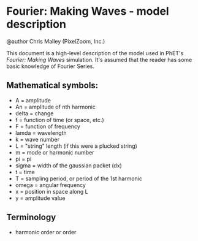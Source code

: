 # Fourier: Making Waves - model description

@author Chris Malley (PixelZoom, Inc.)

This document is a high-level description of the model used in PhET's _Fourier: Making Waves_ simulation.
It's assumed that the reader has some basic knowledge of Fourier Series.

## Mathematical symbols:

* A = amplitude
* An = amplitude of nth harmonic
* delta = change
* f = function of time (or space, etc.)
* F = function of frequency
* lamda = wavelength
* k = wave number
* L = "string" length (if this were a plucked string)
* m = mode or harmonic number
* pi = pi
* sigma = width of the gaussian packet (dx)
* t = time
* T = sampling period, or period of the 1st harmonic
* omega = angular frequency
* x = position in space along L
* y = amplitude value

## Terminology

* harmonic order or order